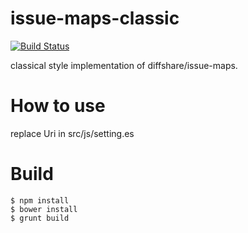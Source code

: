 # issue-maps-classic

[![Build Status](https://travis-ci.org/cat-in-136/issue-maps-classic.svg?branch=master)](https://travis-ci.org/cat-in-136/issue-maps-classic)

classical style implementation of diffshare/issue-maps.


# How to use

replace Uri in src/js/setting.es

# Build
```
$ npm install
$ bower install
$ grunt build
```
